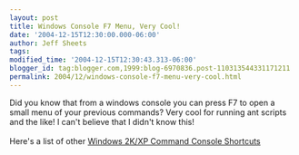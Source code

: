 ```yaml
---
layout: post
title: Windows Console F7 Menu, Very Cool!
date: '2004-12-15T12:30:00.000-06:00'
author: Jeff Sheets
tags:
modified_time: '2004-12-15T12:30:43.313-06:00'
blogger_id: tag:blogger.com,1999:blog-6970836.post-110313544331171211
permalink: 2004/12/windows-console-f7-menu-very-cool.html
---
```


Did you know that from a windows console you can press F7 to open a small
      menu of your previous commands? Very cool for running ant scripts and the like! I can't
      believe that I didn't know this!
      <br />
      <br />Here's a list of other <a
      href="http://www.iamnotageek.com/a/41-p1.php">Windows 2K/XP Command Console
      Shortcuts</a>